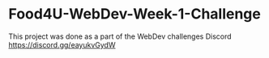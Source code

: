 # Food4U-WebDev-Week-1-Challenge
This project was done as a part of the WebDev challenges Discord https://discord.gg/eayukvGydW

